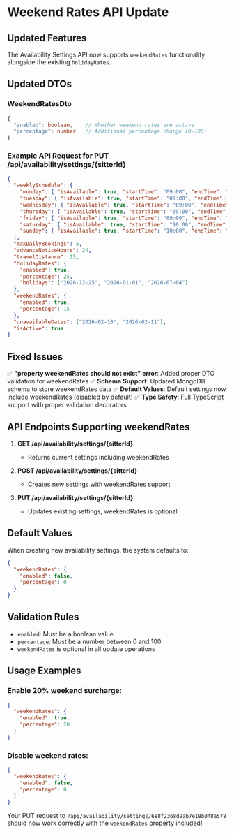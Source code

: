 # Weekend Rates API Update

## Updated Features

The Availability Settings API now supports `weekendRates` functionality alongside the existing `holidayRates`.

## Updated DTOs

### WeekendRatesDto
```typescript
{
  "enabled": boolean,    // Whether weekend rates are active
  "percentage": number   // Additional percentage charge (0-100)
}
```

### Example API Request for PUT /api/availability/settings/{sitterId}

```json
{
  "weeklySchedule": {
    "monday": { "isAvailable": true, "startTime": "09:00", "endTime": "17:00" },
    "tuesday": { "isAvailable": true, "startTime": "09:00", "endTime": "17:00" },
    "wednesday": { "isAvailable": true, "startTime": "09:00", "endTime": "17:00" },
    "thursday": { "isAvailable": true, "startTime": "09:00", "endTime": "17:00" },
    "friday": { "isAvailable": true, "startTime": "09:00", "endTime": "17:00" },
    "saturday": { "isAvailable": true, "startTime": "10:00", "endTime": "16:00" },
    "sunday": { "isAvailable": true, "startTime": "10:00", "endTime": "16:00" }
  },
  "maxDailyBookings": 5,
  "advanceNoticeHours": 24,
  "travelDistance": 15,
  "holidayRates": {
    "enabled": true,
    "percentage": 25,
    "holidays": ["2026-12-25", "2026-01-01", "2026-07-04"]
  },
  "weekendRates": {
    "enabled": true,
    "percentage": 15
  },
  "unavailableDates": ["2026-02-10", "2026-02-11"],
  "isActive": true
}
```

## Fixed Issues

✅ **"property weekendRates should not exist" error**: Added proper DTO validation for weekendRates
✅ **Schema Support**: Updated MongoDB schema to store weekendRates data
✅ **Default Values**: Default settings now include weekendRates (disabled by default)
✅ **Type Safety**: Full TypeScript support with proper validation decorators

## API Endpoints Supporting weekendRates

1. **GET /api/availability/settings/{sitterId}**
   - Returns current settings including weekendRates

2. **POST /api/availability/settings/{sitterId}**
   - Creates new settings with weekendRates support

3. **PUT /api/availability/settings/{sitterId}**
   - Updates existing settings, weekendRates is optional

## Default Values

When creating new availability settings, the system defaults to:
```json
{
  "weekendRates": {
    "enabled": false,
    "percentage": 0
  }
}
```

## Validation Rules

- `enabled`: Must be a boolean value
- `percentage`: Must be a number between 0 and 100
- `weekendRates` is optional in all update operations

## Usage Examples

### Enable 20% weekend surcharge:
```json
{
  "weekendRates": {
    "enabled": true,
    "percentage": 20
  }
}
```

### Disable weekend rates:
```json
{
  "weekendRates": {
    "enabled": false,
    "percentage": 0
  }
}
```

Your PUT request to `/api/availability/settings/688f2368d9ab7e18b048a578` should now work correctly with the `weekendRates` property included!
